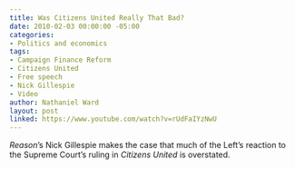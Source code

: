 ```yaml
---
title: Was Citizens United Really That Bad?
date: 2010-02-03 00:00:00 -05:00
categories:
- Politics and economics
tags:
- Campaign Finance Reform
- Citizens United
- Free speech
- Nick Gillespie
- Video
author: Nathaniel Ward
layout: post
linked: https://www.youtube.com/watch?v=rUdFaIYzNwU
---
```


*Reason*’s Nick Gillespie makes the case that much of the Left’s reaction to the Supreme Court’s ruling in *Citizens United* is overstated.